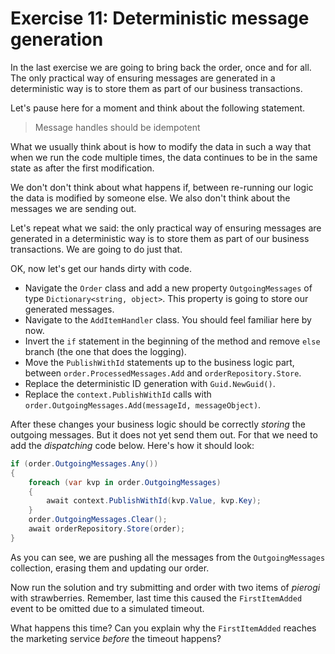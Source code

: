 # Exercise 11: Deterministic message generation

In the last exercise we are going to bring back the order, once and for all. The only practical way of ensuring messages are generated in a deterministic way is to store them as part of our business transactions.

Let's pause here for a moment and think about the following statement.

> Message handles should be idempotent

What we usually think about is how to modify the data in such a way that when we run the code multiple times, the data continues to be in the same state as after the first modification.

We don't don't think about what happens if, between re-running our logic the data is modified by someone else. We also don't think about the messages we are sending out.

Let's repeat what we said: the only practical way of ensuring messages are generated in a deterministic way is to store them as part of our business transactions. We are going to do just that.

OK, now let's get our hands dirty with code. 

- Navigate the `Order` class and add a new property `OutgoingMessages` of type `Dictionary<string, object>`. This property is going to store our generated messages.
- Navigate to the `AddItemHandler` class. You should feel familiar here by now.
- Invert the `if` statement in the beginning of the method and remove `else` branch (the one that does the logging).
- Move the `PublishWithId` statements up to the business logic part, between `order.ProcessedMessages.Add` and `orderRepository.Store`.
- Replace the deterministic ID generation with `Guid.NewGuid()`. 
- Replace the `context.PublishWithId` calls with `order.OutgoingMessages.Add(messageId, messageObject)`.

After these changes your business logic should be correctly _storing_ the outgoing messages. But it does not yet send them out. For that we need to add the _dispatching_ code below. Here's how it should look:

```c#
if (order.OutgoingMessages.Any())
{
    foreach (var kvp in order.OutgoingMessages)
    {
        await context.PublishWithId(kvp.Value, kvp.Key);
    }
    order.OutgoingMessages.Clear();
    await orderRepository.Store(order);
}
```

As you can see, we are pushing all the messages from the `OutgoingMessages` collection, erasing them and updating our order.

Now run the solution and try submitting and order with two items of *pierogi* with strawberries. Remember, last time this caused the `FirstItemAdded` event to be omitted due to a simulated timeout.

What happens this time? Can you explain why the `FirstItemAdded` reaches the marketing service _before_ the timeout happens?